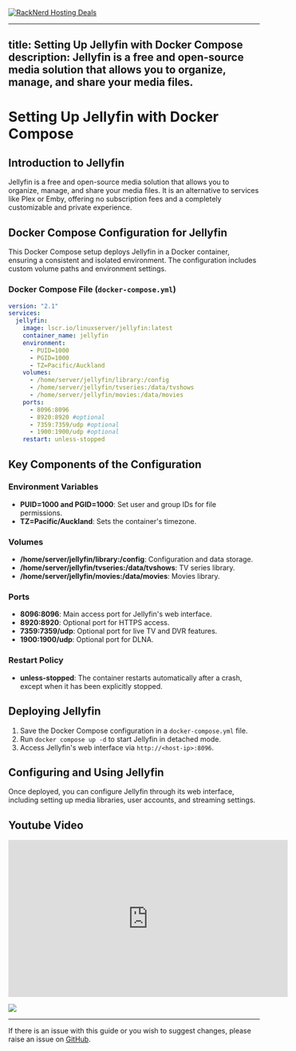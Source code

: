 <a href="https://my.racknerd.com/aff.php?aff=5792ref=techdox.nz" target="_blank">
    <img src="https://racknerd.com/banners/728x90.gif" alt="RackNerd Hosting Deals">
</a>

---
title: Setting Up Jellyfin with Docker Compose
description: Jellyfin is a free and open-source media solution that allows you to organize, manage, and share your media files.
---

# Setting Up Jellyfin with Docker Compose

## Introduction to Jellyfin

Jellyfin is a free and open-source media solution that allows you to organize, manage, and share your media files. It is an alternative to services like Plex or Emby, offering no subscription fees and a completely customizable and private experience.

## Docker Compose Configuration for Jellyfin

This Docker Compose setup deploys Jellyfin in a Docker container, ensuring a consistent and isolated environment. The configuration includes custom volume paths and environment settings.

### Docker Compose File (`docker-compose.yml`)

```yaml
version: "2.1"
services:
  jellyfin:
    image: lscr.io/linuxserver/jellyfin:latest
    container_name: jellyfin
    environment:
      - PUID=1000
      - PGID=1000
      - TZ=Pacific/Auckland
    volumes:
      - /home/server/jellyfin/library:/config
      - /home/server/jellyfin/tvseries:/data/tvshows
      - /home/server/jellyfin/movies:/data/movies
    ports:
      - 8096:8096
      - 8920:8920 #optional
      - 7359:7359/udp #optional
      - 1900:1900/udp #optional
    restart: unless-stopped
```

## Key Components of the Configuration

### Environment Variables
- **PUID=1000 and PGID=1000**: Set user and group IDs for file permissions.
- **TZ=Pacific/Auckland**: Sets the container's timezone.

### Volumes
- **/home/server/jellyfin/library:/config**: Configuration and data storage.
- **/home/server/jellyfin/tvseries:/data/tvshows**: TV series library.
- **/home/server/jellyfin/movies:/data/movies**: Movies library.

### Ports
- **8096:8096**: Main access port for Jellyfin's web interface.
- **8920:8920**: Optional port for HTTPS access.
- **7359:7359/udp**: Optional port for live TV and DVR features.
- **1900:1900/udp**: Optional port for DLNA.

### Restart Policy
- **unless-stopped**: The container restarts automatically after a crash, except when it has been explicitly stopped.

## Deploying Jellyfin

1. Save the Docker Compose configuration in a `docker-compose.yml` file.
2. Run `docker compose up -d` to start Jellyfin in detached mode.
3. Access Jellyfin's web interface via `http://<host-ip>:8096`.

## Configuring and Using Jellyfin

Once deployed, you can configure Jellyfin through its web interface, including setting up media libraries, user accounts, and streaming settings.

## Youtube Video

<iframe width="560" height="315" src="https://www.youtube.com/embed/BICNCAQRPbc?si=YVGT1UL7h_HRbqbi" title="YouTube video player" frameborder="0" allow="accelerometer; autoplay; clipboard-write; encrypted-media; gyroscope; picture-in-picture; web-share" allowfullscreen></iframe>

<a href="https://www.buymeacoffee.com/techdox"><img src="https://img.buymeacoffee.com/button-api/?text=Buy me a cup of tea&emoji=🍵&slug=techdox&button_colour=FFDD00&font_colour=000000&font_family=Cookie&outline_colour=000000&coffee_colour=ffffff" /></a>


---

If there is an issue with this guide or you wish to suggest changes, please raise an issue on [GitHub](https://github.com/Techdox/techdox-docs).
